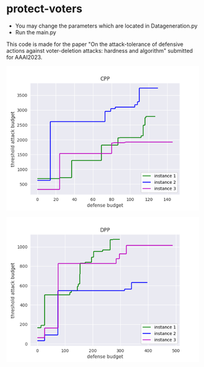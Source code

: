 # protect-voters

- You may change the parameters which are located in Datageneration.py
- Run the main.py

This code is made for the paper "On the attack-tolerance of defensive actions against voter-deletion attacks: hardness and algorithm" submitted for AAAI2023.

![alt text](https://github.com/ccacs/protect-voters/blob/main/FINAL_CPP_n35_m4_1894_5543_0727.png)

![alt text](https://github.com/ccacs/protect-voters/blob/main/FINAL_DPP_n35_m4_4273_2037_4005.png)
